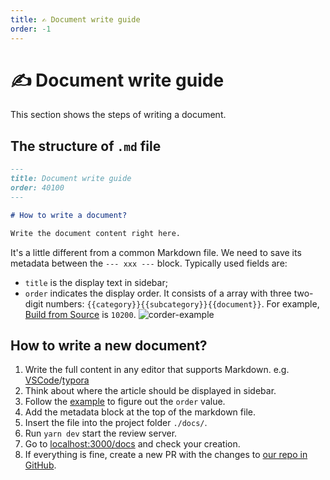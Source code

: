 ```yaml
---
title: ✍️ Document write guide
order: -1
---
```


# ✍️ Document write guide

This section shows the steps of writing a document.

## The structure of `.md` file

```markdown
---
title: Document write guide
order: 40100
---

# How to write a document?

Write the document content right here.
```

It's a little different from a common Markdown file. We need to save its metadata between the `--- xxx ---` block. Typically used fields are:

- `title` is the display text in sidebar;
- `order` indicates the display order. It consists of a array with three two-digit numbers: `{{category}}{{subcategory}}{{document}}`. For example, [Build from Source](/docs/install/build-from-source) is `10200`.
  ![corder-example](/docs-assets/order-example.jpg)

## How to write a new document?

1. Write the full content in any editor that supports Markdown. e.g. [VSCode](https://code.visualstudio.com/)/[typora](https://typora.io/)
2. Think about where the article should be displayed in sidebar.
3. Follow the [example](#the-structure-of-md-file) to figure out the `order` value.
4. Add the metadata block at the top of the markdown file.
5. Insert the file into the project folder `./docs/`.
6. Run `yarn dev` start the review server.
7. Go to [localhost:3000/docs](http://localhost:3000/docs) and check your creation.
8. If everything is fine, create a new PR with the changes to [our repo in GitHub](https://github.com/bytebase/bytebase.com).
